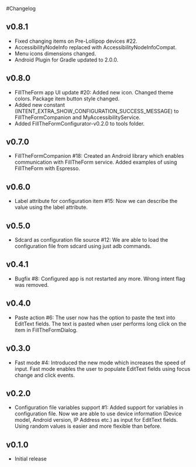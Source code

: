 #Changelog

## v0.8.1
- Fixed changing items on Pre-Lollipop devices #22.
- AccessibilityNodeInfo replaced with AccessibilityNodeInfoCompat.
- Menu icons dimensions changed.
- Android Plugin for Gradle updated to 2.0.0.

## v0.8.0
- FillTheForm app UI update #20: Added new icon. Changed theme colors. Package item button style changed.
- Added new constant (INTENT_EXTRA_SHOW_CONFIGURATION_SUCCESS_MESSAGE) to FillTheFormCompanion and MyAccessibilityService.
- Added FillTheFormConfigurator-v0.2.0 to tools folder.

## v0.7.0
- FillTheFormCompanion #18: Created an Android library which enables communication with FillTheForm service. Added examples of using FillTheForm with Espresso.

## v0.6.0
- Label attribute for configuration item #15: Now we can describe the value using the label attribute.

## v0.5.0
- Sdcard as configuration file source #12: We are able to load the configuration file from sdcard using just adb commands.

## v0.4.1
- Bugfix #8: Configured app is not restarted any more. Wrong intent flag was removed.

## v0.4.0
- Paste action #6: The user now has the option to paste the text into EditText fields. The text is pasted when user performs long click on the item in FillTheFormDialog.

## v0.3.0
- Fast mode #4: Introduced the new mode which increases the speed of input. Fast mode enables the user to populate EditText fields using focus change and click events.

## v0.2.0
- Configuration file variables support #1: Added support for variables in configuration file. Now we are able to use device information (Device model, Android version, IP Address etc.) as input for EditText fields. Using random values is easier and more flexible than before.

## v0.1.0
- Initial release